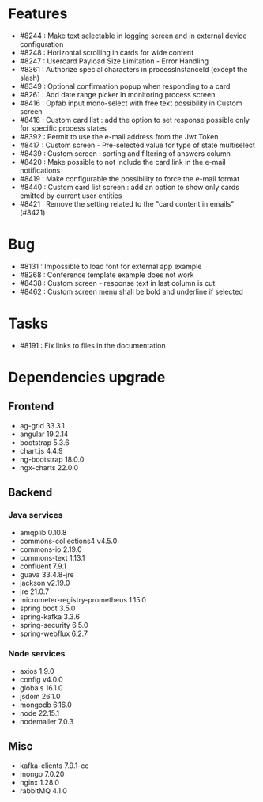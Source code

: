 
# Features

- #8244 : Make text selectable in logging screen and in external device configuration
- #8248 : Horizontal scrolling in cards for wide content
- #8247 : Usercard Payload Size Limitation - Error Handling
- #8361 : Authorize special characters in processInstanceId (except the slash)
- #8349 : Optional confirmation popup when responding to a card
- #8261 : Add date range picker in monitoring process screen
- #8416 : Opfab input mono-select with free text possibility in Custom screen
- #8418 : Custom card list : add the option to set response possible only for specific process states
- #8392 : Permit to use the e-mail address from the Jwt Token
- #8417 : Custom screen - Pre-selected value for type of state multiselect
- #8439 : Custom screen : sorting and filtering of answers column
- #8420 : Make possible to not include the card link in the e-mail notifications
- #8419 : Make configurable the possibility to force the e-mail format
- #8440 : Custom card list screen : add an option to show only cards emitted by current user entities
- #8421 : Remove the setting related to the "card content in emails" (#8421)

# Bug

- #8131 : Impossible to load font for external app example
- #8268 : Conference template example does not work
- #8438 : Custom screen - response text in last column is cut
- #8462 : Custom screen menu shall be bold and underline if selected


# Tasks

- #8191 : Fix links to files in the documentation
  
# Dependencies upgrade

## Frontend

- ag-grid 33.3.1
- angular 19.2.14
- bootstrap 5.3.6
- chart.js 4.4.9
- ng-bootstrap 18.0.0
- ngx-charts 22.0.0
  
## Backend 

### Java services 

- amqplib 0.10.8
- commons-collections4 v4.5.0
- commons-io 2.19.0
- commons-text 1.13.1
- confluent 7.9.1
- guava 33.4.8-jre
- jackson v2.19.0
- jre 21.0.7
- micrometer-registry-prometheus 1.15.0
- spring boot 3.5.0
- spring-kafka 3.3.6
- spring-security 6.5.0
- spring-webflux 6.2.7

### Node services

- axios 1.9.0
- config v4.0.0
- globals 16.1.0
- jsdom 26.1.0
- mongodb 6.16.0
- node 22.15.1
- nodemailer 7.0.3


## Misc

- kafka-clients 7.9.1-ce
- mongo 7.0.20
- nginx 1.28.0
- rabbitMQ 4.1.0








